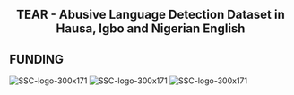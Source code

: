 <h2 align="center"> TEAR - Abusive Language Detection Dataset in Hausa, Igbo and Nigerian English</h2>  




<h2 align="left"> FUNDING </h2>

![SSC-logo-300x171](https://github.com/franciellevargas/HateBR/blob/main/.github/sinch.png?raw=true)
![SSC-logo-300x171](https://github.com/franciellevargas/HateBR/blob/e5ccb9cd6b43c26edacb2c4abd32fd75f8a574a2/.github/logo_novo_english.gif)
![SSC-logo-300x171](https://github.com/franciellevargas/HateBR/blob/1c6044026c8617de939f562c83e1e45c19ca8c89/.github/cnpq.png)
